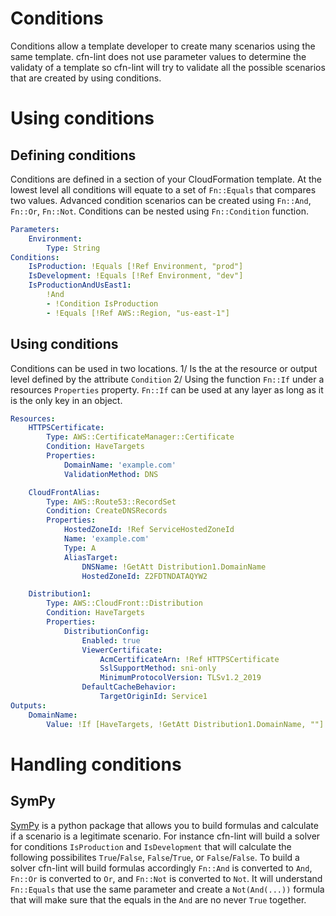 # Conditions

Conditions allow a template developer to create many scenarios using the same template. cfn-lint does not use parameter values to determine the validaty of a template so cfn-lint will try to validate all the possible scenarios that are created by using conditions.

# Using conditions

## Defining conditions

Conditions are defined in a section of your CloudFormation template. At the lowest level all conditions will equate to a set of `Fn::Equals` that compares two values. Advanced condition scenarios can be created using `Fn::And`, `Fn::Or`, `Fn::Not`. Conditions can be nested using `Fn::Condition` function.

```yaml
Parameters:
    Environment:
        Type: String
Conditions:
    IsProduction: !Equals [!Ref Environment, "prod"]
    IsDevelopment: !Equals [!Ref Environment, "dev"]
    IsProductionAndUsEast1:
        !And
        - !Condition IsProduction
        - !Equals [!Ref AWS::Region, "us-east-1"]
```

## Using conditions

Conditions can be used in two locations. 1/ Is the at the resource or output level defined by the attribute `Condition` 2/ Using the function `Fn::If` under a resources `Properties` property. `Fn::If` can be used at any layer as long as it is the only key in an object.

```yaml
Resources:
    HTTPSCertificate:
        Type: AWS::CertificateManager::Certificate
        Condition: HaveTargets
        Properties:
            DomainName: 'example.com'
            ValidationMethod: DNS

    CloudFrontAlias:
        Type: AWS::Route53::RecordSet
        Condition: CreateDNSRecords
        Properties:
            HostedZoneId: !Ref ServiceHostedZoneId
            Name: 'example.com'
            Type: A
            AliasTarget:
                DNSName: !GetAtt Distribution1.DomainName
                HostedZoneId: Z2FDTNDATAQYW2

    Distribution1:
        Type: AWS::CloudFront::Distribution
        Condition: HaveTargets
        Properties:
            DistributionConfig:
                Enabled: true
                ViewerCertificate:
                    AcmCertificateArn: !Ref HTTPSCertificate
                    SslSupportMethod: sni-only
                    MinimumProtocolVersion: TLSv1.2_2019
                DefaultCacheBehavior:
                    TargetOriginId: Service1
Outputs:
    DomainName:
        Value: !If [HaveTargets, !GetAtt Distribution1.DomainName, ""]
```


# Handling conditions

## SymPy
[SymPy](https://docs.sympy.org/) is a python package that allows you to build formulas and calculate if a scenario is a legitimate scenario. For instance cfn-lint will build a solver for conditions `IsProduction` and `IsDevelopment` that will calculate the following possibilites `True`/`False`, `False`/`True`, or `False`/`False`. To build a solver cfn-lint will build formulas accordingly `Fn::And` is converted to `And`, `Fn::Or` is converted to `Or`, and `Fn::Not` is converted to `Not`. It will understand `Fn::Equals` that use the same parameter and create a `Not(And(...))` formula that will make sure that the equals in the `And` are no never `True` together.
